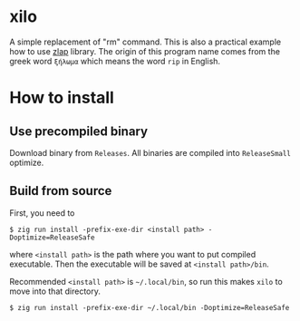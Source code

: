 # xilo
A simple replacement of "rm" command. This is also a practical example how to use [zlap](https://github.com/e0328eric/zlap.git) library.
The origin of this program name comes from the greek word `ξήλωμα` which means the word `rip` in English.

# How to install

## Use precompiled binary
Download binary from `Releases`. All binaries are compiled into `ReleaseSmall` optimize.

## Build from source
First, you need to
```console
$ zig run install -prefix-exe-dir <install path> -Doptimize=ReleaseSafe
```
where `<install path>` is the path where you want to put compiled executable.
Then the executable will be saved at `<install path>/bin`.

Recommended `<install path>` is `~/.local/bin`, so run this makes `xilo` to move into that directory.
```console
$ zig run install -prefix-exe-dir ~/.local/bin -Doptimize=ReleaseSafe
```

